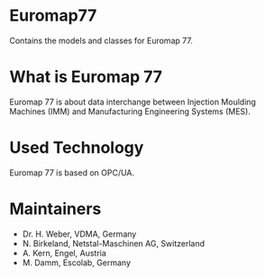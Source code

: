 # Euromap77
Contains the models and classes for Euromap 77.

# What is Euromap 77
Euromap 77 is about data interchange between Injection Moulding Machines (IMM) and Manufacturing Engineering Systems (MES).

# Used Technology
Euromap 77 is based on OPC/UA.

# Maintainers
* Dr. H. Weber, VDMA, Germany
* N. Birkeland, Netstal-Maschinen AG, Switzerland
* A. Kern, Engel, Austria
* M. Damm, Escolab, Germany



